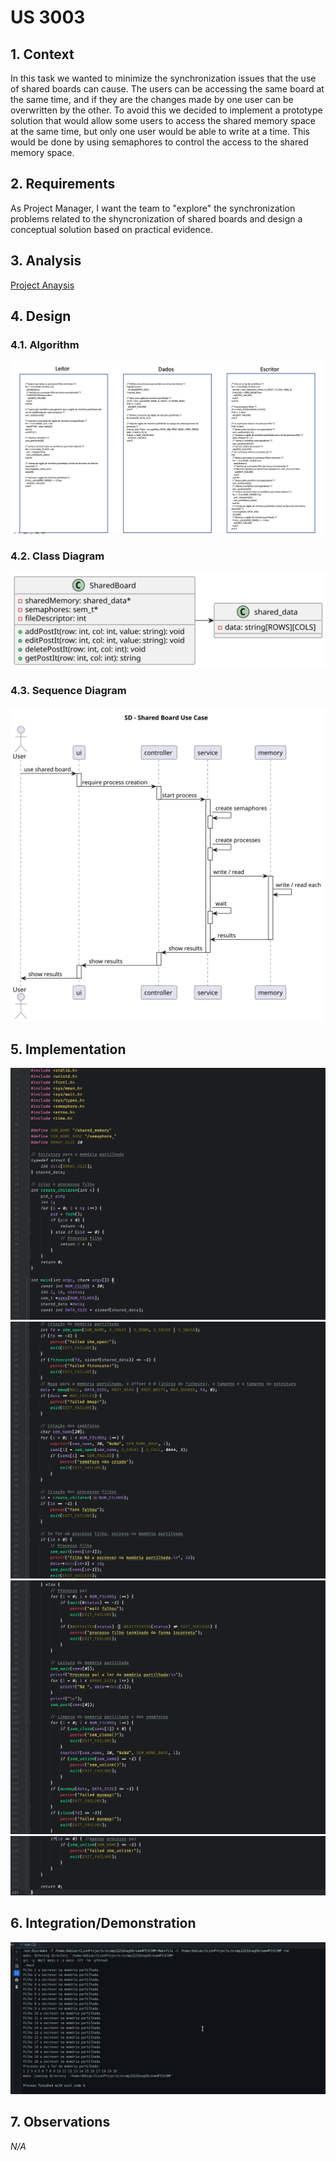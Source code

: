 # US 3003


## 1. Context

In this task we wanted to minimize the synchronization issues that the use of shared boards
can cause. The users can be accessing the same board at the same time, and if they are
the changes made by one user can be overwritten by the other. To avoid this we decided to
implement a prototype solution that would allow some users to access the shared memory space 
at the same time, but only one user would be able to write at a time. This would be done by
using semaphores to control the access to the shared memory space.

## 2. Requirements

As Project Manager, I want the team to "explore" the synchronization problems related to the shyncronization
of shared boards and design a conceptual solution based on practical evidence.

## 3. Analysis

[Project Anaysis](projectAnalysis.md)

## 4. Design

### 4.1. Algorithm

![a_algorithm](algorithm.png "Algorithm")

### 4.2. Class Diagram

![a_class_diagram](Class_Diagram.svg "Class Diagram")

### 4.3. Sequence Diagram

![a_sequence_diagram](Sequence_Diagram.svg "Sequence Diagram")


## 5. Implementation

![implementation](1_42.png "lines_of_code")
![implementation](43_85.png "lines_of_code")
![implementation](86_127.png "lines_of_code")
![implementation](128_137.png "lines_of_code")

## 6. Integration/Demonstration

![print_execution](US3003_run.png "run_print")

## 7. Observations

*N/A*